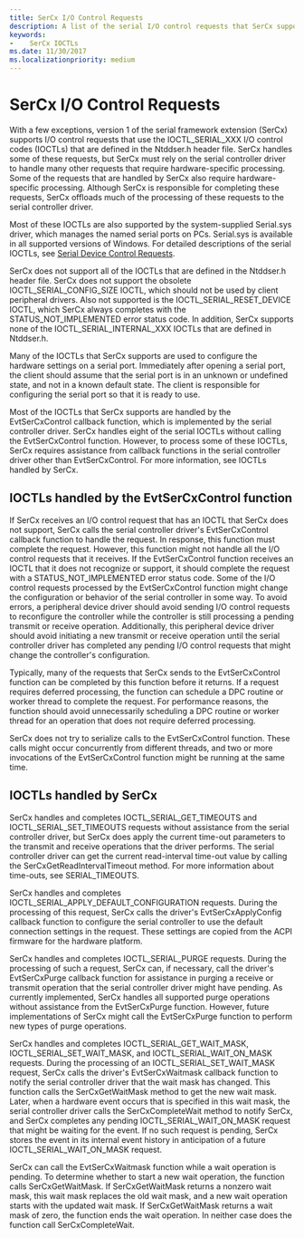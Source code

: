 ```yaml
---
title: SerCx I/O Control Requests
description: A list of the serial I/O control requests that SerCx supports.
keywords:
-    SerCx IOCTLs
ms.date: 11/30/2017
ms.localizationpriority: medium
---
```


# SerCx I/O Control Requests

With a few exceptions, version 1 of the serial framework extension (SerCx) supports I/O control requests that use the IOCTL_SERIAL_XXX I/O control codes (IOCTLs) that are defined in the Ntddser.h header file. SerCx handles some of these requests, but SerCx must rely on the serial controller driver to handle many other requests that require hardware-specific processing. Some of the requests that are handled by SerCx also require hardware-specific processing. Although SerCx is responsible for completing these requests, SerCx offloads much of the processing of these requests to the serial controller driver.

Most of these IOCTLs are also supported by the system-supplied Serial.sys driver, which manages the named serial ports on PCs. Serial.sys is available in all supported versions of Windows. For detailed descriptions of the serial IOCTLs, see [Serial Device Control Requests](serial-device-control-requests2.md).

SerCx does not support all of the IOCTLs that are defined in the Ntddser.h header file. SerCx does not support the obsolete IOCTL_SERIAL_CONFIG_SIZE IOCTL, which should not be used by client peripheral drivers. Also not supported is the IOCTL_SERIAL_RESET_DEVICE IOCTL, which SerCx always completes with the STATUS_NOT_IMPLEMENTED error status code. In addition, SerCx supports none of the IOCTL_SERIAL_INTERNAL_XXX IOCTLs that are defined in Ntddser.h.

Many of the IOCTLs that SerCx supports are used to configure the hardware settings on a serial port. Immediately after opening a serial port, the client should assume that the serial port is in an unknown or undefined state, and not in a known default state. The client is responsible for configuring the serial port so that it is ready to use.

Most of the IOCTLs that SerCx supports are handled by the EvtSerCxControl callback function, which is implemented by the serial controller driver. SerCx handles eight of the serial IOCTLs without calling the EvtSerCxControl function. However, to process some of these IOCTLs, SerCx requires assistance from callback functions in the serial controller driver other than EvtSerCxControl. For more information, see IOCTLs handled by SerCx.

## IOCTLs handled by the EvtSerCxControl function

If SerCx receives an I/O control request that has an IOCTL that SerCx does not support, SerCx calls the serial controller driver's EvtSerCxControl callback function to handle the request. In response, this function must complete the request. However, this function might not handle all the I/O control requests that it receives. If the EvtSerCxControl function receives an IOCTL that it does not recognize or support, it should complete the request with a STATUS_NOT_IMPLEMENTED error status code.
Some of the I/O control requests processed by the EvtSerCxControl function might change the configuration or behavior of the serial controller in some way. To avoid errors, a peripheral device driver should avoid sending I/O control requests to reconfigure the controller while the controller is still processing a pending transmit or receive operation. Additionally, this peripheral device driver should avoid initiating a new transmit or receive operation until the serial controller driver has completed any pending I/O control requests that might change the controller's configuration.

Typically, many of the requests that SerCx sends to the EvtSerCxControl function can be completed by this function before it returns. If a request requires deferred processing, the function can schedule a DPC routine or worker thread to complete the request. For performance reasons, the function should avoid unnecessarily scheduling a DPC routine or worker thread for an operation that does not require deferred processing.

SerCx does not try to serialize calls to the EvtSerCxControl function. These calls might occur concurrently from different threads, and two or more invocations of the EvtSerCxControl function might be running at the same time.

## IOCTLs handled by SerCx

SerCx handles and completes IOCTL_SERIAL_GET_TIMEOUTS and IOCTL_SERIAL_SET_TIMEOUTS requests without assistance from the serial controller driver, but SerCx does apply the current time-out parameters to the transmit and receive operations that the driver performs. The serial controller driver can get the current read-interval time-out value by calling the SerCxGetReadIntervalTimeout method. For more information about time-outs, see SERIAL_TIMEOUTS.

SerCx handles and completes IOCTL_SERIAL_APPLY_DEFAULT_CONFIGURATION requests. During the processing of this request, SerCx calls the driver's EvtSerCxApplyConfig callback function to configure the serial controller to use the default connection settings in the request. These settings are copied from the ACPI firmware for the hardware platform.

SerCx handles and completes IOCTL_SERIAL_PURGE requests. During the processing of such a request, SerCx can, if necessary, call the driver's EvtSerCxPurge callback function for assistance in purging a receive or transmit operation that the serial controller driver might have pending. As currently implemented, SerCx handles all supported purge operations without assistance from the EvtSerCxPurge function. However, future implementations of SerCx might call the EvtSerCxPurge function to perform new types of purge operations.

SerCx handles and completes IOCTL_SERIAL_GET_WAIT_MASK, IOCTL_SERIAL_SET_WAIT_MASK, and IOCTL_SERIAL_WAIT_ON_MASK requests. During the processing of an IOCTL_SERIAL_SET_WAIT_MASK request, SerCx calls the driver's EvtSerCxWaitmask callback function to notify the serial controller driver that the wait mask has changed. This function calls the SerCxGetWaitMask method to get the new wait mask. Later, when a hardware event occurs that is specified in this wait mask, the serial controller driver calls the SerCxCompleteWait method to notify SerCx, and SerCx completes any pending IOCTL_SERIAL_WAIT_ON_MASK request that might be waiting for the event. If no such request is pending, SerCx stores the event in its internal event history in anticipation of a future IOCTL_SERIAL_WAIT_ON_MASK request.

SerCx can call the EvtSerCxWaitmask function while a wait operation is pending. To determine whether to start a new wait operation, the function calls SerCxGetWaitMask. If SerCxGetWaitMask returns a nonzero wait mask, this wait mask replaces the old wait mask, and a new wait operation starts with the updated wait mask. If SerCxGetWaitMask returns a wait mask of zero, the function ends the wait operation. In neither case does the function call SerCxCompleteWait.
